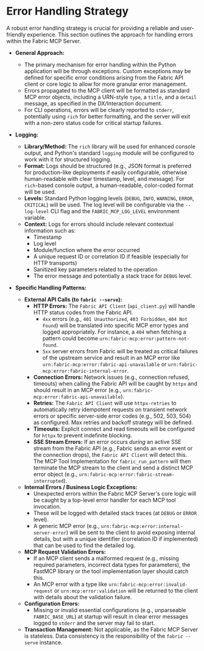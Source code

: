 # Error Handling Strategy

A robust error handling strategy is crucial for providing a reliable and user-friendly experience. This section outlines the approach for handling errors within the Fabric MCP Server.

* **General Approach:**

  * The primary mechanism for error handling within the Python application will be through exceptions. Custom exceptions may be defined for specific error conditions arising from the Fabric API client or core logic to allow for more granular error management.
  * Errors propagated to the MCP client will be formatted as standard MCP error objects, including a URN-style `type`, a `title`, and a `detail` message, as specified in the DX/Interaction document.
  * For CLI operations, errors will be clearly reported to `stderr`, potentially using `rich` for better formatting, and the server will exit with a non-zero status code for critical startup failures.

* **Logging:**

  * **Library/Method:** The `rich` library will be used for enhanced console output, and Python's standard `logging` module will be configured to work with it for structured logging.
  * **Format:** Logs should be structured (e.g., JSON format is preferred for production-like deployments if easily configurable, otherwise human-readable with clear timestamp, level, and message). For `rich`-based console output, a human-readable, color-coded format will be used.
  * **Levels:** Standard Python logging levels (`DEBUG`, `INFO`, `WARNING`, `ERROR`, `CRITICAL`) will be used. The log level will be configurable via the `--log-level` CLI flag and the `FABRIC_MCP_LOG_LEVEL` environment variable.
  * **Context:** Logs for errors should include relevant contextual information such as:
    * Timestamp
    * Log level
    * Module/function where the error occurred
    * A unique request ID or correlation ID if feasible (especially for HTTP transports)
    * Sanitized key parameters related to the operation
    * The error message and potentially a stack trace for `DEBUG` level.

* **Specific Handling Patterns:**

  * **External API Calls (to `fabric --serve`):**
    * **HTTP Errors:** The `Fabric API Client` (`api_client.py`) will handle HTTP status codes from the Fabric API.
      * `4xx` errors (e.g., `401 Unauthorized`, `403 Forbidden`, `404 Not Found`) will be translated into specific MCP error types and logged appropriately. For instance, a `404` when fetching a pattern could become `urn:fabric-mcp:error:pattern-not-found`.
      * `5xx` server errors from Fabric will be treated as critical failures of the upstream service and result in an MCP error like `urn:fabric-mcp:error:fabric-api-unavailable` or `urn:fabric-mcp:error:fabric-internal-error`.
    * **Connection Errors:** Network issues (e.g., connection refused, timeouts) when calling the Fabric API will be caught by `httpx` and should result in an MCP error (e.g., `urn:fabric-mcp:error:fabric-api-unavailable`).
    * **Retries:** The `Fabric API Client` will use `httpx-retries` to automatically retry idempotent requests on transient network errors or specific server-side error codes (e.g., 502, 503, 504) as configured. Max retries and backoff strategy will be defined.
    * **Timeouts:** Explicit connect and read timeouts will be configured for `httpx` to prevent indefinite blocking.
    * **SSE Stream Errors:** If an error occurs *during* an active SSE stream from the Fabric API (e.g., Fabric sends an error event or the connection drops), the `Fabric API Client` will detect this. The MCP Tool Implementation for `fabric_run_pattern` will then terminate the MCP stream to the client and send a distinct MCP error object (e.g., `urn:fabric-mcp:error:fabric-stream-interrupted`).
  * **Internal Errors / Business Logic Exceptions:**
    * Unexpected errors within the Fabric MCP Server's core logic will be caught by a top-level error handler for each MCP tool invocation.
    * These will be logged with detailed stack traces (at `DEBUG` or `ERROR` level).
    * A generic MCP error (e.g., `urn:fabric-mcp:error:internal-server-error`) will be sent to the client to avoid exposing internal details, but with a unique identifier (correlation ID if implemented) that can be used to find the detailed log.
  * **MCP Request Validation Errors:**
    * If an MCP client sends a malformed request (e.g., missing required parameters, incorrect data types for parameters), the FastMCP library or the tool implementation layer should catch this.
    * An MCP error with a type like `urn:fabric-mcp:error:invalid-request` or `urn:mcp:error:validation` will be returned to the client with details about the validation failure.
  * **Configuration Errors:**
    * Missing or invalid essential configurations (e.g., unparseable `FABRIC_BASE_URL`) at startup will result in clear error messages logged to `stderr` and the server may fail to start.
  * **Transaction Management:** Not applicable, as the Fabric MCP Server is stateless. Data consistency is the responsibility of the `fabric --serve` instance.
